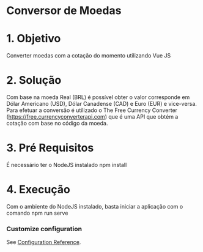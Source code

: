 # Conversor de Moedas

# 1. Objetivo
Converter moedas com a cotação do momento utilizando Vue JS

# 2. Solução 
Com base na moeda Real (BRL) é possível obter o valor corresponde em Dólar Americano (USD), Dólar Canadense (CAD) e Euro (EUR) e vice-versa. Para efetuar a conversão é utilizado o The Free Currency Converter (https://free.currencyconverterapi.com) que é uma API que obtém a cotação com base no código da moeda.

# 3. Pré Requisitos

É necessário ter o NodeJS instalado npm install

# 4. Execução

Com o ambiente do NodeJS instalado, basta iniciar a aplicação com o comando npm run serve


### Customize configuration
See [Configuration Reference](https://cli.vuejs.org/config/).
